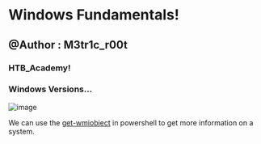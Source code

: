 # Windows Fundamentals!
## @Author : M3tr1c_r00t
### HTB_Academy!
### Windows Versions...

![image](https://user-images.githubusercontent.com/99975622/212542317-d8ed1c5e-3167-4cd5-bd6c-a77494a66e44.png)

We can use the <a href="https://learn.microsoft.com/en-us/powershell/module/microsoft.powershell.management/get-wmiobject?view=powershell-5.1">get-wmiobject</a> in powershell to get more information on a system.
